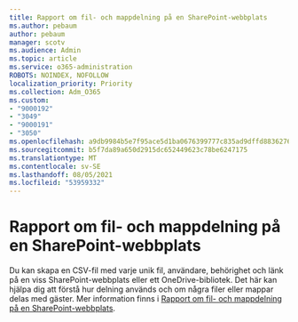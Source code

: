 ```yaml
---
title: Rapport om fil- och mappdelning på en SharePoint-webbplats
ms.author: pebaum
author: pebaum
manager: scotv
ms.audience: Admin
ms.topic: article
ms.service: o365-administration
ROBOTS: NOINDEX, NOFOLLOW
localization_priority: Priority
ms.collection: Adm_O365
ms.custom:
- "9000192"
- "3049"
- "9000191"
- "3050"
ms.openlocfilehash: a9db9984b5e7f95ace5d1ba0676399777c835ad9dffd8836276a07ed7e850262
ms.sourcegitcommit: b5f7da89a650d2915dc652449623c78be6247175
ms.translationtype: MT
ms.contentlocale: sv-SE
ms.lasthandoff: 08/05/2021
ms.locfileid: "53959332"
---
```

# <a name="report-on-file-and-folder-sharing-in-a-sharepoint-site"></a>Rapport om fil- och mappdelning på en SharePoint-webbplats

Du kan skapa en CSV-fil med varje unik fil, användare, behörighet och länk på en viss SharePoint-webbplats eller ett OneDrive-bibliotek. Det här kan hjälpa dig att förstå hur delning används och om några filer eller mappar delas med gäster. Mer information finns i [Rapport om fil- och mappdelning på en SharePoint-webbplats](https://docs.microsoft.com/sharepoint/sharing-reports).
